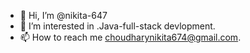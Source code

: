 - 👋 Hi, I’m @nikita-647
- 👀 I’m interested in .Java-full-stack devlopment.
- 📫 How to reach me choudharynikita674@gmail.com.
  

<!---
nikita-647/nikita-647 is a ✨ special ✨ repository because its `README.md` (this file) appears on your GitHub profile.
You can click the Preview link to take a look at your changes.
--->
